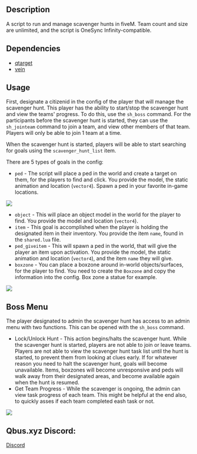 
## Description
A script to run and manage scavenger hunts in fiveM. Team count and size are unlimited, and the script is OneSync Infinity-compatible.

## Dependencies
- [qtarget](https://github.com/overextended/qtarget)
- [vein](https://github.com/warxander/vein)

## Usage
First, designate a citizenid in the config of the player that will manage the scavenger hunt. This player has the ability to start/stop the scavenger hunt and view the teams' progress. To do this, use the `sh_boss` command. For the participants before the scavenger hunt is started, they can use the `sh_jointeam` command to join a team, and view other members of that team. Players will only be able to join 1 team at a time.

When the scavenger hunt is started, players will be able to start searching for goals using the `scavenger_hunt_list` item.

There are 5 types of goals in the config: 
- `ped` - The script will place a ped in the world and create a target on them, for the players to find and click. You provide the model, the static animation and location (`vector4`). Spawn a ped in your favorite in-game locations.

![](https://media0.giphy.com/media/3cyqki4VdYMA6fMFvM/giphy.gif)
- `object` - This will place an object model in the world for the player to find. You provide the model and location (`vector4`).
- `item` - This goal is accomplished when the player is holding the designated item in their inventory. You provide the item `name`, found in the `shared.lua` file.
- `ped_giveitem` - This will spawn a ped in the world, that will give the player an item upon activation. You provide the model, the static animation and location (`vector4`), and the item `name` they will give.
- `boxzone` - You can place a boxzone around in-world objects/surfaces, for the player to find. You need to create the `Boxzone` and copy the information into the config. Box zone a statue for example.

![](https://i.giphy.com/media/qyR7D28Hsu5TAZozju/giphy.webp)

## Boss Menu
The player designated to admin the scavenger hunt has access to an admin menu with two functions. This can be opened with the `sh_boss` command.
- Lock/Unlock Hunt - This action begins/halts the scavenger hunt. While the scavenger hunt is started, players are not able to join or leave teams. Players are not able to view the scavenger hunt task list until the hunt is started, to prevent them from looking at clues early. If for whatever reason you need to halt the scavenger hunt, goals will become unavailable. Items, boxzones will become unresponsive and peds will walk away from their designated areas, and become available again when the hunt is resumed.
- Get Team Progress - While the scavenger is ongoing, the admin can view task progress of each team. This might be helpful at the end also, to quickly asses if each team completed eash task or not.

![](https://media1.giphy.com/media/0Kux6b3D6jC2gBuEnz/giphy.gif)


## Qbus.xyz Discord:
[Discord](https://discord.gg/jTsrKaV6As)
